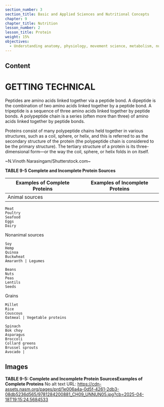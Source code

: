 ```yaml
---
section_number: 3
section_title: Basic and Applied Sciences and Nutritional Concepts
chapter: 9
chapter_title: Nutrition
lesson_number: 2
lesson_title: Protein
weight: 15%
objectives:
  - Understanding anatomy, physiology, movement science, metabolism, nutrition, and supplementation.
---
```


## Content
# GETTING TECHNICAL

Peptides are amino acids linked together via a peptide bond. A dipeptide is the combination of two amino acids linked together by a peptide bond. A tripeptide is a sequence of three amino acids linked together by peptide bonds. A polypeptide chain is a series (often more than three) of amino acids linked together by peptide bonds.

Proteins consist of many polypeptide chains held together in various structures, such as a coil, sphere, or helix, and this is referred to as the secondary structure of the protein (the polypeptide chain is considered to be the primary structure). The tertiary structure of a protein is its three-dimensional form—or the way the coil, sphere, or helix folds in on itself.

~N.Vinoth Narasingam/Shutterstock.com~

**TABLE 9-5 Complete and Incomplete Protein Sources**

| Examples of Complete Proteins | Examples of Incomplete Proteins |
|---|---|
| Animal sources

	Meat
	Poultry
	Seafood
	Eggs
	Dairy

Nonanimal sources

	Soy
	Hemp
	Quinoa
	Buckwheat
	Amaranth | Legumes

	Beans
	Nuts
	Peas
	Lentils
	Seeds

Grains

	Millet
	Rice
	Couscous
	Oatmeal | Vegetable proteins

	Spinach
	Bok choy
	Asparagus
	Broccoli
	Collard greens
	Brussel sprouts
	Avocado |

## Images

**TABLE 9-5: Complete and Incomplete Protein SourcesExamples of Complete Proteins**
No alt text
URL: https://cdn-assets.nasm.org/pages/prd/1e006a4a-0d5f-4261-2db3-08db5236d565/9781284200881_CH09_UNNUN05.jpg?cb=2025-04-18T19:15:24.5684533